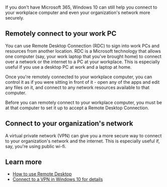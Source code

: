 If you don't have Microsoft 365, Windows 10 can still help you connect to your workplace computer and even your organization's network more securely.

## Remotely connect to your work PC
You can use Remote Desktop Connection (RDC) to sign into work PCs and resources from another location. RDC is a Microsoft technology that allows one computer (say, your work laptop that you've brought home) to connect over a network or the internet to a PC at your workplace. This is especially useful if you use a desktop PC at work and a laptop at home.

Once you're remotely connected to your workplace computer, you can control it as if you were sitting in front of it - open any of the apps and edit any files on it, and connect to any network resources available to that computer.  

Before you can remotely connect to your workplace computer, you must be at that computer to set it up to accept a Remote Desktop Connection.

## Connect to your organization's network
A virtual private network (VPN) can give you a more secure way to connect to your organization's network and the internet. This is especially useful if, say, you're using public wi-fi.

## Learn more

- [How to use Remote Desktop](https://support.microsoft.com/help/4028379?azure-portal=true)
- [Connect to a VPN in Windows 10 for details](https://support.microsoft.com/help/20510/windows-10-connect-to-vpn?azure-portal=true) 
